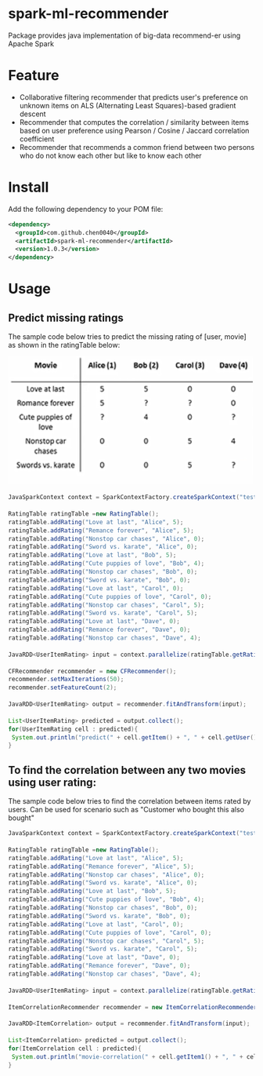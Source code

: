 # spark-ml-recommender

Package provides java implementation of big-data recommend-er using Apache Spark

# Feature

* Collaborative filtering recommender that predicts user's preference on unknown items on ALS (Alternating Least Squares)-based gradient descent
* Recommender that computes the correlation / similarity between items based on user preference using Pearson / Cosine / Jaccard correlation coefficient
* Recommender that recommends a common friend between two persons who do not know each other but like to know each other

# Install

Add the following dependency to your POM file:

```xml
<dependency>
  <groupId>com.github.chen0040</groupId>
  <artifactId>spark-ml-recommender</artifactId>
  <version>1.0.3</version>
</dependency>
```

# Usage

## Predict missing ratings 

The sample code below tries to predict the missing rating of [user, movie] as shown in the ratingTable below:

![movie-recommender](images/movie-recommender.png)

```java
JavaSparkContext context = SparkContextFactory.createSparkContext("testing-1");

RatingTable ratingTable =new RatingTable();
ratingTable.addRating("Love at last", "Alice", 5);
ratingTable.addRating("Remance forever", "Alice", 5);
ratingTable.addRating("Nonstop car chases", "Alice", 0);
ratingTable.addRating("Sword vs. karate", "Alice", 0);
ratingTable.addRating("Love at last", "Bob", 5);
ratingTable.addRating("Cute puppies of love", "Bob", 4);
ratingTable.addRating("Nonstop car chases", "Bob", 0);
ratingTable.addRating("Sword vs. karate", "Bob", 0);
ratingTable.addRating("Love at last", "Carol", 0);
ratingTable.addRating("Cute puppies of love", "Carol", 0);
ratingTable.addRating("Nonstop car chases", "Carol", 5);
ratingTable.addRating("Sword vs. karate", "Carol", 5);
ratingTable.addRating("Love at last", "Dave", 0);
ratingTable.addRating("Remance forever", "Dave", 0);
ratingTable.addRating("Nonstop car chases", "Dave", 4);

JavaRDD<UserItemRating> input = context.parallelize(ratingTable.getRatings());

CFRecommender recommender = new CFRecommender();
recommender.setMaxIterations(50);
recommender.setFeatureCount(2);

JavaRDD<UserItemRating> output = recommender.fitAndTransform(input);

List<UserItemRating> predicted = output.collect();
for(UserItemRating cell : predicted){
 System.out.println("predict(" + cell.getItem() + ", " + cell.getUser() + "): " + cell.getValue());
}
```

## To find the correlation between any two movies using user rating:

The sample code below tries to find the correlation between items rated by users. Can be used for scenario such as "Customer who bought this also bought"

```java
JavaSparkContext context = SparkContextFactory.createSparkContext("testing-1");

RatingTable ratingTable =new RatingTable();
ratingTable.addRating("Love at last", "Alice", 5);
ratingTable.addRating("Remance forever", "Alice", 5);
ratingTable.addRating("Nonstop car chases", "Alice", 0);
ratingTable.addRating("Sword vs. karate", "Alice", 0);
ratingTable.addRating("Love at last", "Bob", 5);
ratingTable.addRating("Cute puppies of love", "Bob", 4);
ratingTable.addRating("Nonstop car chases", "Bob", 0);
ratingTable.addRating("Sword vs. karate", "Bob", 0);
ratingTable.addRating("Love at last", "Carol", 0);
ratingTable.addRating("Cute puppies of love", "Carol", 0);
ratingTable.addRating("Nonstop car chases", "Carol", 5);
ratingTable.addRating("Sword vs. karate", "Carol", 5);
ratingTable.addRating("Love at last", "Dave", 0);
ratingTable.addRating("Remance forever", "Dave", 0);
ratingTable.addRating("Nonstop car chases", "Dave", 4);

JavaRDD<UserItemRating> input = context.parallelize(ratingTable.getRatings());

ItemCorrelationRecommender recommender = new ItemCorrelationRecommender();

JavaRDD<ItemCorrelation> output = recommender.fitAndTransform(input);

List<ItemCorrelation> predicted = output.collect();
for(ItemCorrelation cell : predicted){
 System.out.println("movie-correlation(" + cell.getItem1() + ", " + cell.getItem2() + "): " + cell.getPearson());
}
```
